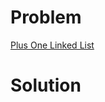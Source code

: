 
# Problem





[Plus One Linked List](https://leetcode.com/problems/plus-one-linked-list)

# Solution



